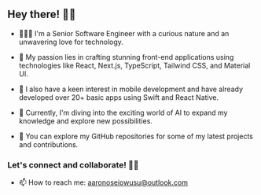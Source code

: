 ## Hey there! 👋🏾 

- 👨🏾‍💻  I'm a Senior Software Engineer with a curious nature and an unwavering love for technology. 

- 🎨  My passion lies in crafting stunning front-end applications using technologies like React, Next.js, TypeScript, Tailwind CSS, and Material UI. 

- 📱  I also have a keen interest in mobile development and have already developed over 20+ basic apps using Swift and React Native. 

- 🤖  Currently, I'm diving into the exciting world of AI to expand my knowledge and explore new possibilities. 

- 👀  You can explore my GitHub repositories for some of my latest projects and contributions. 

### Let's connect and collaborate! 🤝🏾 

 - 📫 How to reach me: aaronoseiowusu@outlook.com




<!--
**aaronowusu/aaronowusu** is a ✨ _special_ ✨ repository because its `README.md` (this file) appears on your GitHub profile.

Here are some ideas to get you started:

- 🔭 I’m currently working on ...
- 🌱 I’m currently learning ...
- 👯 I’m looking to collaborate on ...
- 🤔 I’m looking for help with ...
- 💬 Ask me about ...
- 📫 How to reach me: ...
- 😄 Pronouns: ...
- ⚡ Fun fact: ...
-->
